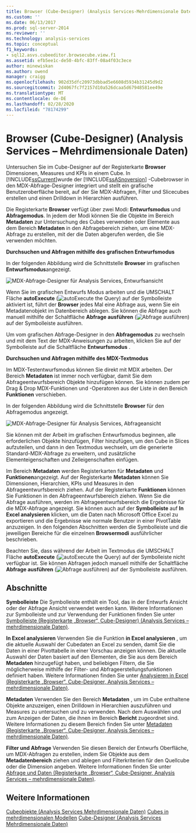 ```yaml
---
title: Browser (Cube-Designer) (Analysis Services-Mehrdimensionale Daten) | Microsoft-Dokumentation
ms.custom: ''
ms.date: 06/13/2017
ms.prod: sql-server-2014
ms.reviewer: ''
ms.technology: analysis-services
ms.topic: conceptual
f1_keywords:
- sql12.asvs.cubeeditor.browsecube.view.f1
ms.assetid: efb5ee1c-de50-4bfc-83ff-08a4f03c3ece
author: minewiskan
ms.author: owend
manager: craigg
ms.openlocfilehash: 902d35dfc20973dbbad5e6608d5934b31245d9d2
ms.sourcegitcommit: 2d4067fc7f2157d10a526dcaa5d67948581ee49e
ms.translationtype: MT
ms.contentlocale: de-DE
ms.lasthandoff: 02/28/2020
ms.locfileid: "78174299"
---
```

# <a name="browser-cube-designer-analysis-services---multidimensional-data"></a>Browser (Cube-Designer) (Analysis Services – Mehrdimensionale Daten)
  Untersuchen Sie im Cube-Designer auf der Registerkarte **Browser** Dimensionen, Measures und KPIs in einem Cube. In [!INCLUDE[ssCurrent](../includes/sscurrent-md.md)]wurde der [!INCLUDE[ssASnoversion](../includes/ssasnoversion-md.md)] -Cubebrowser in den MDX-Abfrage-Designer integriert und stellt ein grafische Benutzeroberfläche bereit, auf der Sie MDX-Abfragen, Filter und Slicecubes erstellen und einen Drilldown in Hierarchien ausführen.

 Die Registerkarte **Browser** verfügt über zwei Modi: **Entwurfsmodus** und **Abfragemodus**. In jedem der Modi können Sie die Objekte im Bereich **Metadaten** zur Untersuchung des Cubes verwenden oder Elemente aus dem Bereich **Metadaten** in den Abfragebereich ziehen, um eine MDX-Abfrage zu erstellen, mit der die Daten abgerufen werden, die Sie verwenden möchten.

 **Durchsuchen und Abfragen mithilfe des grafischen Entwurfsmodus**

 In der folgenden Abbildung wird die Schnittstelle **Browser** im grafischen **Entwurfsmodus**angezeigt.

 ![MDX-Abfrage-Designer für Analysis Services, Entwurfsansicht](media/rsqd-dsawas-mdx-designmode.gif "MDX-Abfrage-Designer für Analysis Services, Entwurfsansicht")

 Wenn Sie im grafischen Entwurfs Modus arbeiten und die UMSCHALT Fläche **autoExecute** (![autoExecute the Query](media/rsqdicon-autoexecute.gif "Automatisches Ausführen der Abfrage")) auf der Symbolleiste aktiviert ist, führt der **Browser** jedes Mal eine Abfrage aus, wenn Sie ein Metadatenobjekt im Datenbereich ablegen. Sie können die Abfrage auch manuell mithilfe der Schaltfläche **Abfrage ausführen** (![Abfrage ausführen](media/rsqdicon-run.gif "Abfrage ausführen")) auf der Symbolleiste ausführen.

 Um vom grafischen Abfrage-Designer in den **Abfragemodus** zu wechseln und mit dem Text der MDX-Anweisungen zu arbeiten, klicken Sie auf der Symbolleiste auf die Schaltfläche **Entwurfsmodus** .

 **Durchsuchen und Abfragen mithilfe des MDX-Textmodus**

 Im MDX-Testentwurfsmodus können Sie direkt mit MDX arbeiten. Der Bereich **Metadaten** ist immer noch verfügbar, damit Sie dem Abfrageentwurfsbereich Objekte hinzufügen können. Sie können zudem per Drag &amp; Drop MDX-Funktionen und -Operatoren aus der Liste in den Bereich **Funktionen** verschieben.

 In der folgenden Abbildung wird die Schnittstelle **Browser** für den Abfragemodus angezeigt.

 ![MDX-Abfrage-Designer für Analysis Services, Abfrageansicht](media/rsqd-dsawas-mdx-querymode.gif "MDX-Abfrage-Designer für Analysis Services, Abfrageansicht")

 Sie können mit der Arbeit im grafischen Entwurfsmodus beginnen, alle erforderlichen Objekte hinzufügen, Filter hinzufügen, um den Cube in Slices aufzuteilen, und dann in den Textmodus wechseln, um die generierte Standard-MDX-Abfrage zu erweitern, und zusätzliche Elementeigenschaften und Zelleigenschaften einfügen.

 Im Bereich **Metadaten** werden Registerkarten für **Metadaten** und **Funktionen**angezeigt. Auf der Registerkarte **Metadaten** können Sie Dimensionen, Hierarchien, KPIs und Measures in den Abfrageentwurfsbereich ziehen. Auf der Registerkarte **Funktionen** können Sie Funktionen in den Abfrageentwurfsbereich ziehen. Wenn Sie die Abfrage ausführen, werden im Abfrageentwurfsbereich die Ergebnisse für die MDX-Abfrage angezeigt. Sie können auch auf der **Symbolleiste** auf **In Excel analysieren** klicken, um die Daten nach Microsoft Office Excel zu exportieren und die Ergebnisse wie normale Benutzer in einer PivotTable anzuzeigen. In den folgenden Abschnitten werden die Symbolleiste und die jeweiligen Bereiche für die einzelnen **Browsermodi** ausführlicher beschrieben.

 Beachten Sie, dass während der Arbeit im Textmodus die UMSCHALT Fläche **autoExecute** (![autoExecute the Query](media/rsqdicon-autoexecute.gif "Automatisches Ausführen der Abfrage")) auf der Symbolleiste nicht verfügbar ist. Sie können Abfragen jedoch manuell mithilfe der Schaltfläche **Abfrage ausführen** (![Abfrage ausführen](media/rsqdicon-run.gif "Abfrage ausführen")) auf der Symbolleiste ausführen.

## <a name="sections"></a>Abschnitte
 **Symbolleiste** Die Symbolleiste enthält ein Tool, das in der Entwurfs Ansicht oder der Abfrage Ansicht verwendet werden kann. Weitere Informationen zur Symbolleiste und zur Verwendung der Funktionen finden Sie unter [Symbolleiste &#40;Registerkarte „Browser“, Cube-Designer&#41; &#40;Analysis Services – mehrdimensionale Daten&#41;](toolbar-browser-tab-cube-designer-analysis-services-multidimensional-data.md).

 **In Excel analysieren** Verwenden Sie die Funktion **in Excel analysieren** , um die aktuelle Auswahl der Cubedaten an Excel zu senden, damit Sie die Daten in einer Pivottabelle in einer Vorschau anzeigen können. Die aktuelle Auswahl der Daten basiert auf den Elementen, die Sie aus dem Bereich **Metadaten** hinzugefügt haben, und beliebigen Filtern, die Sie möglicherweise mithilfe der Filter- und Abfrageerstellungsfunktionen definiert haben. Weitere Informationen finden Sie unter [Analysieren in Excel &#40;Registerkarte „Browser“, Cube-Designer, Analysis Services – mehrdimensionale Daten&#41;](analyze-in-excel-browser-cube-designer-analysis-services-multidimensional-data.md).

 **Metadaten** Verwenden Sie den Bereich **Metadaten** , um im Cube enthaltene Objekte anzuzeigen, einen Drilldown in Hierarchien auszuführen und Measures zu untersuchen und zu verwenden. Nach dem Auswählen und zum Anzeigen der Daten, die ihnen im Bereich **Bericht** zugeordnet sind. Weitere Informationen zu diesem Bereich finden Sie unter [Metadaten &#40;Registerkarte „Browser“, Cube-Designer, Analysis Services – mehrdimensionale Daten&#41;](metadata-browser-tab-cube-designer-analysis-services-multidimensional-data.md).

 **Filter und Abfrage** Verwenden Sie diesen Bereich der Entwurfs Oberfläche, um MDX-Abfragen zu erstellen, indem Sie Objekte aus dem **Metadatenbereich** ziehen und ablegen und Filterkriterien für den Quellcube oder die Dimension angeben. Weitere Informationen finden Sie unter [Abfrage und Daten &#40;Registerkarte „Browser“, Cube-Designer, Analysis Services – mehrdimensionale Daten&#41;](query-filter-browser-cube-designer-analysis-services-multidimensional-data.md).

## <a name="see-also"></a>Weitere Informationen
 [Cubeobjekte &#40;Analysis Services Mehrdimensionale Daten&#41;](multidimensional-models-olap-logical-cube-objects/cube-objects-analysis-services-multidimensional-data.md) [Cubes in mehrdimensionalen Modellen](multidimensional-models/cubes-in-multidimensional-models.md) [Cube-Designer &#40;Analysis Services Mehrdimensionale Daten&#41;](cube-designer-analysis-services-multidimensional-data.md)


